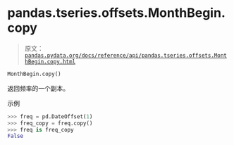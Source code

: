 # pandas.tseries.offsets.MonthBegin.copy

> 原文：[`pandas.pydata.org/docs/reference/api/pandas.tseries.offsets.MonthBegin.copy.html`](https://pandas.pydata.org/docs/reference/api/pandas.tseries.offsets.MonthBegin.copy.html)

```py
MonthBegin.copy()
```

返回频率的一个副本。

示例

```py
>>> freq = pd.DateOffset(1)
>>> freq_copy = freq.copy()
>>> freq is freq_copy
False 
```
